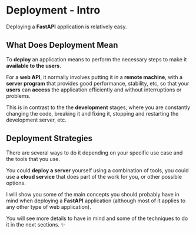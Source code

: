 # Deployment - Intro

Deploying a **FastAPI** application is relatively easy.

## What Does Deployment Mean

To **deploy** an application means to perform the necessary steps to make it **available to the users**.

For a **web API**, it normally involves putting it in a **remote machine**, with a **server program** that provides good performance, stability, etc, so that your **users** can **access** the application efficiently and without interruptions or problems.

This is in contrast to the the **development** stages, where you are constantly changing the code, breaking it and fixing it, stopping and restarting the development server, etc.

## Deployment Strategies

There are several ways to do it depending on your specific use case and the tools that you use.

You could **deploy a server** yourself using a combination of tools, you could use a **cloud service** that does part of the work for you, or other possible options.

I will show you some of the main concepts you should probably have in mind when deploying a **FastAPI** application (although most of it applies to any other type of web application).

You will see more details to have in mind and some of the techniques to do it in the next sections. ✨
